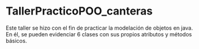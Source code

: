 # TallerPracticoPOO_canteras
Este taller se hizo con el fin de practicar la modelación de objetos en java. En él, se pueden evidenciar 6 clases con sus propios atributos y métodos básicos.
